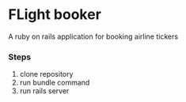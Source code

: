 # FLight booker

A ruby on rails application for booking airline tickers

### Steps

1. clone repository
2. run bundle command
3. run rails server


